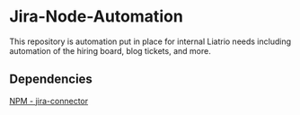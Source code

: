 # Jira-Node-Automation

This repository is automation put in place for internal Liatrio needs including
automation of the hiring board, blog tickets, and more. 

## Dependencies 

[NPM - jira-connector](https://www.npmjs.com/package/jira-connector)
